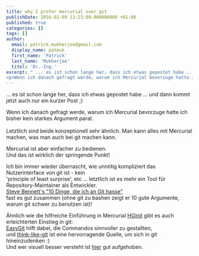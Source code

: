```yaml
---
title: why I prefer mercurial over git
publishDate: 2016-02-09 13:21:09.000000000 +01:00
published: true
categories: []
tags: []
author:
  email: patrick.mukherjee@gmail.com
  display_name: patmuk
  first_name: 'Patrick'
  last_name: 'Mukherjee'
  titel: 'Dr.-Ing.'
excerpt: " ... es ist schon lange her, dass ich etwas gepostet habe ... und dann kommt jetzt auch nur ein kurzer Post ;)
<p>Wenn ich danach gefragt werde, warum ich Mercurial bevorzuge hatte ich bisher kein starkes Argument parat."
---
```

  ... es ist schon lange her, dass ich etwas gepostet habe ... und dann kommt jetzt auch nur ein kurzer Post ;)
<p>Wenn ich danach gefragt werde, warum ich Mercurial bevorzuge hatte ich bisher kein starkes Argument parat.<br />
<br />
  Letztlich sind beide konzeptionell sehr ähnlich. Man kann alles mit Mercurial machen, was man auch bei git machen
  kann.
</p>
<p>Mercurial ist aber einfacher zu bedienen.<br />
  Und das ist wirklich der springende Punkt!</p>
<p>Ich bin immer wieder überrascht, wie unnötig kompliziert das Nutzerinterface von git ist - kein<br />
  'principle of least surprise', etc ... letztlich ist es mehr ein Tool für Repository-Maintainer als Entwickler.<br />
  <a href="http://stevebennett.me/2012/02/24/10-things-i-hate-about-git/">Steve Bennett's "10 Dinge, die ich an Git
    hasse"</a><br />
  fast es gut zusammen (ohne git zu bashen zeigt er 10 gute Argumente, warum git schwer zu benutzen ist)!
</p>
<p>Ähnlich wie die hilfreiche Einführung in Mercurial <a href="http://hginit.com">HGinit</a> gibt es auch erleichterten
  Einstieg in git:<br />
  <a href="https://people.gnome.org/~newren/eg/">EasyGit</a> hilft dabei, die Commandos sinnvoller zu gestallten,<br />
  und <a href="http://think-like-a-git.net">think-like-git</a> ist eine hervorragende Quelle, um sich in git
  hineinzudenken :)<br />
  Und wer visuell besser versteht ist <a href="https://marklodato.github.io/visual-git-guide/index-en.html">hier</a> gut
  aufgehoben.
</p>
